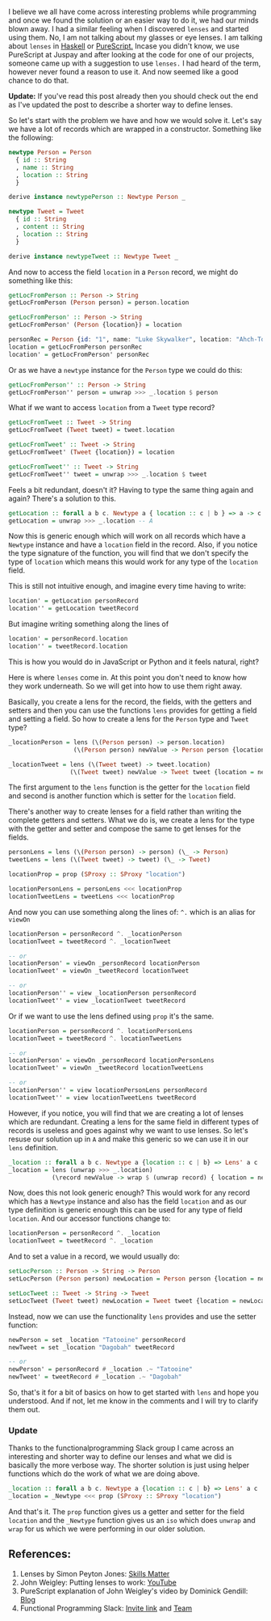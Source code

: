 <!--
.. title: Using Lenses in PureScript
.. slug: using-lenses-in-purescript
.. date: 2018-02-28 14:23:53 UTC+05:30
.. tags: lenses, haskell, purescript, tutorial, javascript
.. category: technical
.. link:
.. description: How to use Lenses in PureScript
.. type: text
-->

I believe we all have come across interesting problems while programming and once we found the solution or an easier way to do it, we had our minds blown away. I had a similar feeling when I discovered `lenses` and started using them. No, I am not talking about <!-- TEASER_END --> my glasses or eye lenses. I am talking about `lenses` in [Haskell](https://github.com/ekmett/lens) or [PureScript.](https://github.com/purescript-contrib/purescript-profunctor-lenses) Incase you didn't know, we use PureScript at Juspay and after looking at the code for one of our projects, someone came up with a suggestion to use `lenses.` I had heard of the term, however never found a reason to use it. And now seemed like a good chance to do that.

<b>Update:</b> If you've read this post already then you should check out the end as I've updated the post to describe a shorter way to define lenses.

So let's start with the problem we have and how we would solve it. Let's say we have a lot of records which are wrapped in a constructor. Something like the following:

``` haskell
newtype Person = Person
  { id :: String
  , name :: String
  , location :: String
  }

derive instance newtypePerson :: Newtype Person _

newtype Tweet = Tweet
  { id :: String
  , content :: String
  , location :: String
  }

derive instance newtypeTweet :: Newtype Tweet _
```

And now to access the field `location` in a `Person` record, we might do something like this:

``` haskell
getLocFromPerson :: Person -> String
getLocFromPerson (Person person) = person.location

getLocFromPerson' :: Person -> String
getLocFromPerson' (Person {location}) = location

personRec = Person {id: "1", name: "Luke Skywalker", location: "Ahch-To"}
location = getLocFromPerson personRec
location' = getLocFromPerson' personRec
```

Or as we have a `newtype` instance for the `Person` type we could do this:

``` haskell
getLocFromPerson'' :: Person -> String
getLocFromPerson'' person = unwrap >>> _.location $ person
```

What if we want to access `location` from a `Tweet` type record?

``` haskell
getLocFromTweet :: Tweet -> String
getLocFromTweet (Tweet tweet) = tweet.location

getLocFromTweet' :: Tweet -> String
getLocFromTweet' (Tweet {location}) = location

getLocFromTweet'' :: Tweet -> String
getLocFromTweet'' tweet = unwrap >>> _.location $ tweet
```

Feels a bit redundant, doesn't it? Having to type the same thing again and again? There's a solution to this.

``` haskell
getLocation :: forall a b c. Newtype a { location :: c | b } => a -> c
getLocation = unwrap >>> _.location -- A
```

Now this is generic enough which will work on all records which have a `Newtype` instance and have a `location` field in the record. Also, if you notice the type signature of the function, you will find that we don't specify the type of `location` which means this would work for any type of the `location` field.

This is still not intuitive enough, and imagine every time having to write:

```haskell
location' = getLocation personRecord
location'' = getLocation tweetRecord
```

But imagine writing something along the lines of

``` haskell
location' = personRecord.location
location'' = tweetRecord.location
```

This is how you would do in JavaScript or Python and it feels natural, right?

Here is where `lenses` come in. At this point you don't need to know how they work underneath. So we will get into how to use them right away.

Basically, you create a lens for the record, the fields, with the getters and setters and then you can use the functions `lens` provides for getting a field and setting a field. So how to create a lens for the `Person` type and `Tweet` type?

``` haskell
_locationPerson = lens (\(Person person) -> person.location)
                  (\(Person person) newValue -> Person person {location = newValue})

_locationTweet = lens (\(Tweet tweet) -> tweet.location)
                 (\(Tweet tweet) newValue -> Tweet tweet {location = newValue})
```

The first argument to the `lens` function is the getter for the `location` field and second is another function which is setter for the `location` field.

There's another way to create lenses for a field rather than writing the complete getters and setters. What we do is, we create a lens for the type with the getter and setter and compose the same to get lenses for the fields.

``` haskell
personLens = lens (\(Person person) -> person) (\_ -> Person)
tweetLens = lens (\(Tweet tweet) -> tweet) (\_ -> Tweet)

locationProp = prop (SProxy :: SProxy "location")

locationPersonLens = personLens <<< locationProp
locationTweetLens = tweetLens <<< locationProp
```

And now you can use something along the lines of: `^.` which is an alias for `viewOn`

``` haskell
locationPerson = personRecord ^. _locationPerson
locationTweet = tweetRecord ^. _locationTweet

-- or
locationPerson' = viewOn _personRecord locationPerson
locationTweet' = viewOn _tweetRecord locationTweet

-- or
locationPerson'' = view _locationPerson personRecord
locationTweet'' = view _locationTweet tweetRecord
```

Or if we want to use the lens defined using `prop` it's the same.

``` haskell
locationPerson = personRecord ^. locationPersonLens
locationTweet = tweetRecord ^. locationTweetLens

-- or
locationPerson' = viewOn _personRecord locationPersonLens
locationTweet' = viewOn _tweetRecord locationTweetLens

-- or
locationPerson'' = view locationPersonLens personRecord
locationTweet'' = view locationTweetLens tweetRecord
```

However, if you notice, you will find that we are creating a lot of lenses which are redundant. Creating a lens for the same field in different types of records is useless and goes against why we want to use lenses. So let's resuse our solution up in `A` and make this generic so we can use it in our `lens` definition.

``` haskell
_location :: forall a b c. Newtype a {location :: c | b} => Lens' a c
_location = lens (unwrap >>> _.location)
            (\record newValue -> wrap $ (unwrap record) { location = newValue })
```

Now, does this not look generic enough? This would work for any record which has a `Newtype` instance and also has the field `location` and as our type definition is generic enough this can be used for any type of field `location`. And our accessor functions change to:

``` haskell
locationPerson = personRecord ^. _location
locationTweet = tweetRecord ^. _location
```

And to set a value in a record, we would usually do:

``` haskell
setLocPerson :: Person -> String -> Person
setLocPerson (Person person) newLocation = Person person {location = newLocation}

setLocTweet :: Tweet -> String -> Tweet
setLocTweet (Tweet tweet) newLocation = Tweet tweet {location = newLocation}
```

Instead, now we can use the functionality `lens` provides and use the setter function:

``` haskell
newPerson = set _location "Tatooine" personRecord
newTweet = set _location "Dagobah" tweetRecord

-- or
newPerson' = personRecord # _location .~ "Tatooine"
newTweet' = tweetRecord # _location .~ "Dagobah"
```

So, that's it for a bit of basics on how to get started with `lens` and hope you understood. And if not, let me know in the comments and I will try to clarify them out.

### Update

Thanks to the functionalprogramming Slack group I came across an interesting and shorter way to define our lenses and what we did is basically the more verbose way. The shorter solution is just using helper functions which do the work of what we are doing above.

``` haskell
_location :: forall a b c. Newtype a {location :: c | b} => Lens' a c
_location = _Newtype <<< prop (SProxy :: SProxy "location")
```

And that's it. The `prop` function gives us a getter and setter for the field `location` and the `_Newtype` function gives us an `iso` which does `unwrap` and `wrap` for us which we were performing in our older solution.

## References:
1. Lenses by Simon Peyton Jones: [Skills Matter](https://skillsmatter.com/skillscasts/4251-lenses-compositional-data-access-and-manipulation)
2. John Weigley: Putting lenses to work: [YouTube](https://www.youtube.com/watch?v=QZy4Yml3LTY)
3. PureScript explanation of John Weigley's video by Dominick Gendill: [Blog](https://www.dgendill.com/posts/programming/2017-06-21-putting-lenses-to-work-in-purescript.html)
4. Functional Programming Slack: [Invite link](https://fpchat-invite.herokuapp.com/) and [Team](https://functionalprogramming.slack.com/)
